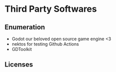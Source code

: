 # Third Party Softwares

## Enumeration

- Godot our beloved open source game engine <3
- nektos for testing Github Actions
- GDToolkit

## Licenses

<!-- todo(turnip): put licenses here -->